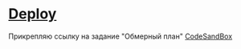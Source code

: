 # [Deploy](https://losevo.github.io/github.io/)

Прикрепляю ссылку на задание "Обмерный план"
[CodeSandBox](https://codesandbox.io/p/sandbox/plan-ncxqqx)
